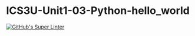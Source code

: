 # ICS3U-Unit1-03-Python-hello_world
[![GitHub's Super Linter](https://github.com/Mr-Coxall/ICS3U-Unit1-03-Python-hello_world/workflows/GitHub's%20Super%20Linter/badge.svg)](https://github.com/Mr-Coxall/ICS3U-Unit1-03-Python-hello_world/actions)